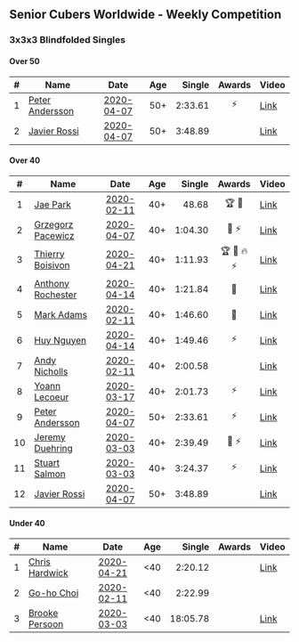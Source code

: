 ## Senior Cubers Worldwide - Weekly Competition
### 3x3x3 Blindfolded Singles

#### Over 50

| # | Name | Date | Age | Single | Awards | Video |
| :--: | -- | :--: | :--: | --: | :--: | -- |
| 1 | [Peter Andersson](../persons/peter_andersson.md) | [2020-04-07](results/2020-04-07.md) | 50+ | 2:33.61 | ⚡ | [Link](https://www.facebook.com/events/258196271885699/permalink/258475051857821/) |
| 2 | [Javier Rossi](../persons/javier_rossi.md) | [2020-04-07](results/2020-04-07.md) | 50+ | 3:48.89 |  | [Link](https://www.facebook.com/events/258196271885699/permalink/258677585170901/) |

#### Over 40

| # | Name | Date | Age | Single | Awards | Video |
| :--: | -- | :--: | :--: | --: | :--: | -- |
| 1 | [Jae Park](../persons/jae_park.md) | [2020-02-11](results/2020-02-11.md) | 40+ | 48.68 | 🏆 🥇 | [Link](https://www.facebook.com/events/173728187264773/permalink/173945660576359/) |
| 2 | [Grzegorz Pacewicz](../persons/grzegorz_pacewicz.md) | [2020-04-07](results/2020-04-07.md) | 40+ | 1:04.30 | 🥈 ⚡ | [Link](https://www.facebook.com/events/258196271885699/permalink/262125944826065/) |
| 3 | [Thierry Boisivon](../persons/thierry_boisivon.md) | [2020-04-21](results/2020-04-21.md) | 40+ | 1:11.93 | 🏆 🥇 🔥 ⚡ | [Link](https://www.facebook.com/events/1312095715657208/permalink/1316281738571939/) |
| 4 | [Anthony Rochester](../persons/anthony_rochester.md) | [2020-04-14](results/2020-04-14.md) | 40+ | 1:21.84 | 🥈 | [Link](https://www.facebook.com/events/232067087873656/permalink/232111617869203/) |
| 5 | [Mark Adams](../persons/mark_adams.md) | [2020-02-11](results/2020-02-11.md) | 40+ | 1:46.60 | 🥉 | [Link](https://www.facebook.com/events/173728187264773/permalink/176409236996668/) |
| 6 | [Huy Nguyen](../persons/huy_nguyen.md) | [2020-04-14](results/2020-04-14.md) | 40+ | 1:49.46 | ⚡ | [Link](https://www.facebook.com/events/232067087873656/permalink/233219761091722/) |
| 7 | [Andy Nicholls](../persons/andy_nicholls.md) | [2020-02-11](results/2020-02-11.md) | 40+ | 2:00.58 |  | [Link](https://www.facebook.com/events/173728187264773/permalink/174217337215858/) |
| 8 | [Yoann Lecoeur](../persons/yoann_lecoeur.md) | [2020-03-17](results/2020-03-17.md) | 40+ | 2:01.73 | ⚡ | [Link](https://www.facebook.com/events/616010612582835/permalink/617576952426201/) |
| 9 | [Peter Andersson](../persons/peter_andersson.md) | [2020-04-07](results/2020-04-07.md) | 50+ | 2:33.61 | ⚡ | [Link](https://www.facebook.com/events/258196271885699/permalink/258475051857821/) |
| 10 | [Jeremy Duehring](../persons/jeremy_duehring.md) | [2020-03-03](results/2020-03-03.md) | 40+ | 2:39.49 | 🥉 ⚡ | [Link](https://www.facebook.com/events/186820176097844/permalink/190947509018444/) |
| 11 | [Stuart Salmon](../persons/stuart_salmon.md) | [2020-03-03](results/2020-03-03.md) | 40+ | 3:24.37 | ⚡ | [Link](https://www.facebook.com/events/186820176097844/permalink/188740669239128/) |
| 12 | [Javier Rossi](../persons/javier_rossi.md) | [2020-04-07](results/2020-04-07.md) | 50+ | 3:48.89 |  | [Link](https://www.facebook.com/events/258196271885699/permalink/258677585170901/) |

#### Under 40

| # | Name | Date | Age | Single | Awards | Video |
| :--: | -- | :--: | :--: | --: | :--: | -- |
| 1 | [Chris Hardwick](../persons/chris_hardwick.md) | [2020-04-21](results/2020-04-21.md) | <40 | 2:20.12 |  | [Link](https://www.facebook.com/events/1312095715657208/permalink/1312987725568007/) |
| 2 | [Go-ho Choi](../persons/go-ho_choi.md) | [2020-02-11](results/2020-02-11.md) | <40 | 2:22.99 |  | |
| 3 | [Brooke Persoon](../persons/brooke_persoon.md) | [2020-03-03](results/2020-03-03.md) | <40 | 18:05.78 |  | [Link](https://www.facebook.com/events/186820176097844/permalink/191609515618910/) |


<!-- Global site tag (gtag.js) - Google Analytics -->
<script async src="https://www.googletagmanager.com/gtag/js?id=UA-86348435-3"></script>
<script>window.dataLayer = window.dataLayer || []; function gtag() {dataLayer.push(arguments);} gtag('js', new Date()); gtag('config', 'UA-86348435-3');</script>
